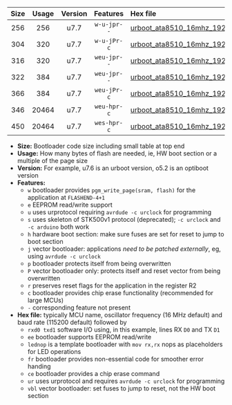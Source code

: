 |Size|Usage|Version|Features|Hex file|
|:-:|:-:|:-:|:-:|:--|
|256|256|u7.7|`w-u-jpr--`|[urboot_ata8510_16mhz_19200bps_rxb0_txb1_lednop_ur_vbl.hex](https://raw.githubusercontent.com/stefanrueger/urboot.hex/main/mcus/ata8510/fcpu_16mhz/19200_bps/urboot_ata8510_16mhz_19200bps_rxb0_txb1_lednop_ur_vbl.hex)|
|304|320|u7.7|`w-u-jPr-c`|[urboot_ata8510_16mhz_19200bps_rxb0_txb1_lednop_fr_ce_ur_vbl.hex](https://raw.githubusercontent.com/stefanrueger/urboot.hex/main/mcus/ata8510/fcpu_16mhz/19200_bps/urboot_ata8510_16mhz_19200bps_rxb0_txb1_lednop_fr_ce_ur_vbl.hex)|
|316|320|u7.7|`weu-jpr--`|[urboot_ata8510_16mhz_19200bps_rxb0_txb1_ee_ur_vbl.hex](https://raw.githubusercontent.com/stefanrueger/urboot.hex/main/mcus/ata8510/fcpu_16mhz/19200_bps/urboot_ata8510_16mhz_19200bps_rxb0_txb1_ee_ur_vbl.hex)|
|322|384|u7.7|`weu-jpr--`|[urboot_ata8510_16mhz_19200bps_rxb0_txb1_ee_lednop_ur_vbl.hex](https://raw.githubusercontent.com/stefanrueger/urboot.hex/main/mcus/ata8510/fcpu_16mhz/19200_bps/urboot_ata8510_16mhz_19200bps_rxb0_txb1_ee_lednop_ur_vbl.hex)|
|366|384|u7.7|`weu-jPr-c`|[urboot_ata8510_16mhz_19200bps_rxb0_txb1_ee_lednop_fr_ce_ur_vbl.hex](https://raw.githubusercontent.com/stefanrueger/urboot.hex/main/mcus/ata8510/fcpu_16mhz/19200_bps/urboot_ata8510_16mhz_19200bps_rxb0_txb1_ee_lednop_fr_ce_ur_vbl.hex)|
|346|20464|u7.7|`weu-hpr-c`|[urboot_ata8510_16mhz_19200bps_rxb0_txb1_ee_lednop_fr_ce_ur.hex](https://raw.githubusercontent.com/stefanrueger/urboot.hex/main/mcus/ata8510/fcpu_16mhz/19200_bps/urboot_ata8510_16mhz_19200bps_rxb0_txb1_ee_lednop_fr_ce_ur.hex)|
|450|20464|u7.7|`wes-hpr-c`|[urboot_ata8510_16mhz_19200bps_rxb0_txb1_ee_lednop_fr_ce.hex](https://raw.githubusercontent.com/stefanrueger/urboot.hex/main/mcus/ata8510/fcpu_16mhz/19200_bps/urboot_ata8510_16mhz_19200bps_rxb0_txb1_ee_lednop_fr_ce.hex)|

- **Size:** Bootloader code size including small table at top end
- **Usage:** How many bytes of flash are needed, ie, HW boot section or a multiple of the page size
- **Version:** For example, u7.6 is an urboot version, o5.2 is an optiboot version
- **Features:**
  + `w` bootloader provides `pgm_write_page(sram, flash)` for the application at `FLASHEND-4+1`
  + `e` EEPROM read/write support
  + `u` uses urprotocol requiring `avrdude -c urclock` for programming
  + `s` uses skeleton of STK500v1 protocol (deprecated); `-c urclock` and `-c arduino` both work
  + `h` hardware boot section: make sure fuses are set for reset to jump to boot section
  + `j` vector bootloader: applications *need to be patched externally*, eg, using `avrdude -c urclock`
  + `p` bootloader protects itself from being overwritten
  + `P` vector bootloader only: protects itself and reset vector from being overwritten
  + `r` preserves reset flags for the application in the register R2
  + `c` bootloader provides chip erase functionality (recommended for large MCUs)
  + `-` corresponding feature not present
- **Hex file:** typically MCU name, oscillator frequency (16 MHz default) and baud rate (115200 default) followed by
  + `rxd0 txd1` software I/O using, in this example, lines RX `D0` and TX `D1`
  + `ee` bootloader supports EEPROM read/write
  + `lednop` is a template bootloader with `mov rx,rx` nops as placeholders for LED operations
  + `fr` bootloader provides non-essential code for smoother error handing
  + `ce` bootloader provides a chip erase command
  + `ur` uses urprotocol and requires `avrdude -c urclock` for programming
  + `vbl` vector bootloader: set fuses to jump to reset, not the HW boot section
